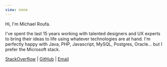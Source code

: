 ```yaml
---
view: none
---
```


Hi, I'm Michael Roufa.

I've spent the last 15 years working with talented designers and UX experts to bring their ideas to life using whatever technologies are at hand. I'm perfectly happy with Java, PHP, Javascript, MySQL, Postgres, Oracle... but I prefer the Microsoft stack.

[StackOverflow][1] | [GitHub][2] | [Email][3]

[1]: http://stackoverflow.com/users/197860/roufamatic
[2]: https://github.com/roufamatic
[3]: mailto:mike@roufa.com
